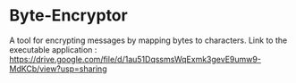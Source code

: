 # Byte-Encryptor
A tool for encrypting messages by mapping bytes to characters.
Link to the executable application :
https://drive.google.com/file/d/1au51DqssmsWqExmk3gevE9umw9-MdKCb/view?usp=sharing
